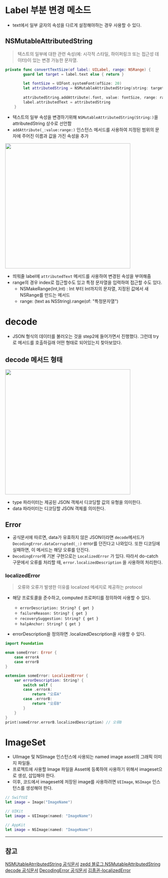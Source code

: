 # Label 부분 변경 메소드
- text에서 일부 글자의 속성을 다르게 설정해야하는 경우 사용할 수 있다.

## NSMutableAttributedString
> 텍스트의 일부에 대한 관련 속성(예: 시각적 스타일, 하이퍼링크 또는 접근성 데이터)이 있는 변경 가능한 문자열.

```swift
private func convertTextSize(of label: UILabel, range: NSRange) {
        guard let target = label.text else { return }
        
        let fontSize = UIFont.systemFont(ofSize: 20)
        let attributedString = NSMutableAttributedString(string: target)
        
        attributedString.addAttribute(.font, value: fontSize, range: range)
        label.attributedText = attributedString
    }
```
- 텍스트의 일부 속성을 변경하기위해 `NSMutableAttributedString(String:)`을 attributedString 상수로 선언함
- `addAttribute(_:value:range:)` 인스턴스 메서드를 사용하여 지정된 범위의 문자에 주어진 이름과 값을 가진 속성을 추가

<img src="https://i.imgur.com/vq2Cn9N.png" width="400">

- 띄워줄 label에 `attributedText` 메서드를 사용하여 변경된 속성을 부여해줌
- range의 경우 index로 접근할수도 있고 특정 문자열을 입력하여 접근할 수도 있다.
   - NSMakeRange(Int,Int) : Int 부터 Int까지의 문자열, 지정된 값에서 새 NSRange를 만드는 메서드
   - range: (text as NSString).range(of: "특정문자열")

# decode 
- JSON 형식의 데이터를 불러오는 것을 step2에 들어가면서 진행했다. 그런데 try로 메서드를 호출하길래 어떤 형태로 되어있는지 찾아보았다.

## decode 메서드 형태

<img src="https://i.imgur.com/cAbvZaI.png" width="400">

- type 파라미터는 제공된 JSON 객체서 디코딩할 값의 유형을 의미한다.
- data 파라미터는 디코딩할 JSON 객체를 의미한다.

## Error

- 공식문서에 따르면, data가 유효하지 않은 JSON이라면 `decode`메서드가 `DecodingError.dataCorrupted(_:)` error를 던진다고 나와있다. 또한 디코딩에 실패하면, 이 메서드는 해당 오류를 던진다.
- `DecodingError`에 기본 구현으로는 `LocalizedError` 가 있다. 따라서 do-catch 구문에서 오류를 처리할 때, `error.localizedDescription` 을 사용하여 처리한다.

### localizedError
> 오류와 오류가 발생한 이유를 localized 메세지로 제공하는 protocol

- 해당 프로토콜을 준수하고, computed 프로퍼티를 정의하여 사용할 수 있다.
   - `errorDescription: String? { get }`
   - `failureReason: String? { get }`
   - `recoverySuggestion: String? { get }`
   - `halpAnchor: String? { get }`

- errorDescription을 정의하면 .localizedDescription을 사용할 수 있다.

```swift
import Foundation

enum someError: Error {
    case errorA
    case errorB
}

extension someError: LocalizedError {
    var errorDescription: String? {
        switch self {
        case .errorA:
            return "오류A"
        case .errorB:
            return "오류B"
        }
    }
}
print(someError.errorB.localizedDescription) // 오류B
```

# ImageSet

- UIImage 및 NSImage 인스턴스에 사용되는 named image asset의 그래픽 이미지 파일들.
- 프로젝트에 사용할 Image 파일을 Asset에 등록하여 사용하기 위해서 imageset으로 생성, 삽입해야 한다.
- 이후, 코드에서 imageset에 저장된 image를 사용하려면 `UIImage`, `NSImage` 인스턴스를 생성해야 한다.

```swift
// SwiftUI
let image = Image("ImageName")

// UIKit
let image = UIImage(named: "ImageName")

// AppKit
let image = NSImage(named: "ImageName")
```
----

## 참고
[NSMUtableAtrributedString 공식문서](https://developer.apple.com/documentation/foundation/nsmutableattributedstring/)
[zedd 블로그,NSMutableAttributedString](https://zeddios.tistory.com/300)
[decode 공식문서](https://developer.apple.com/documentation/foundation/jsondecoder/2895189-decode)
[DecodingError 공식문서](https://developer.apple.com/documentation/swift/decodingerror)
[김종권-localizedError](https://ios-development.tistory.com/849)


